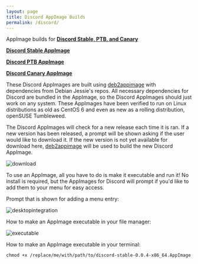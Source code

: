 ```yaml
---
layout: page
title: Discord AppImage Builds
permalink: /discord/
---
```


AppImage builds for **[Discord Stable, PTB, and Canary](https://discordapp.com)**

**[Discord Stable AppImage](https://github.com/simoniz0r/Discord-AppImage/releases)**

**[Discord PTB AppImage](https://github.com/simoniz0r/Discord-PTB-AppImage/releases)**

**[Discord Canary AppImage](https://github.com/simoniz0r/Discord-Canary-AppImage/releases)**

These Discord AppImages are built using [deb2appimage](https://github.com/simoniz0r/deb2appimage) with dependencies from Debian Jessie's repos.  All necessary dependencies for Discord are bundled in the AppImage, so the Discord AppImages should just work on any system.  These AppImages have been verified to run on Linux distributions as old as CentOS 6 and even as new as a rolling distribution, openSUSE Tumbleweed.

The Discord AppImages will check for a new release each time it is ran.  If a new version has been released, a prompt will be shown asking if the user would like to download it.  If the new version is not yet available for download here, [deb2appimage](https://github.com/simoniz0r/deb2appimage) will be used to build the new Discord AppImage.

![download](https://u.teknik.io/wsFyq.png)

To use an AppImage, all you have to do is make it executable and run it!  No install is required, but the AppImages for Discord will prompt if you'd like to add them to your menu for easy access.

Prompt that is shown for adding a menu entry:

![desktopintegration](https://u.teknik.io/DSo4J.png)

How to make an AppImage executable in your file manager:

![executable](https://u.teknik.io/rEZBa.gif)

How to make an AppImage executable in your terminal:

```
chmod +x /replace/me/with/path/to/discord-stable-0.0.4-x86_64.AppImage
```
